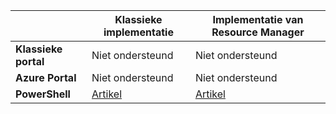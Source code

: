 |  | **Klassieke implementatie**  | **Implementatie van Resource Manager**|
|-----------------------------|-------------|---------------------|
| **Klassieke portal**          | Niet ondersteund          | Niet ondersteund                  |
| **Azure Portal**            | Niet ondersteund         | Niet ondersteund                  |
| **PowerShell** | [Artikel](../articles/expressroute/expressroute-howto-coexist-classic.md) | [Artikel](../articles/expressroute/expressroute-howto-coexist-resource-manager.md) |



<!--HONumber=sep16_HO1-->


